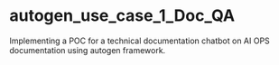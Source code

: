 # autogen_use_case_1_Doc_QA
Implementing a POC for a technical documentation chatbot on AI OPS documentation using autogen framework.
